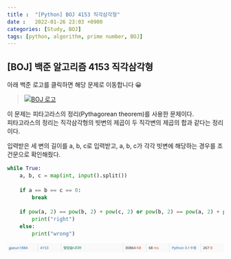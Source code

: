 ```yaml
---
title :  "[Python] BOJ 4153 직각삼각형"
date :   2022-01-26 23:03 +0900
categories: [Study, BOJ]
tags: [python, algorithm, prime number, BOJ]
---
```


## [BOJ] 백준 알고리즘 4153 직각삼각형
아래 백준 로고를 클릭하면 해당 문제로 이동합니다 😀  
> [![BOJ 로고](https://d2gd6pc034wcta.cloudfront.net/images/logo@2x.png)](https://www.acmicpc.net/problem/4153)  



이 문제는 피타고라스의 정리(Pythagorean theorem)를 사용한 문제이다.  
피타고라스의 정리는 직각삼각형의 빗변의 제곱이 두 직각변의 제곱의 합과 같다는 정리이다.  



입력받은 세 변의 길이를 a, b, c로 입력받고, a, b, c가 각각 빗변에 해당하는 경우를 조건문으로 확인해줬다.  

```python
while True:
    a, b, c = map(int, input().split())

    if a == b == c == 0:
        break

    if pow(a, 2) == pow(b, 2) + pow(c, 2) or pow(b, 2) == pow(a, 2) + pow(c, 2) or pow(c, 2) == pow(a, 2) + pow(b, 2):
        print("right")
    else:
        print("wrong")
```

![4153맞았습니다](/assets/img/BOJ/BOJ4153_correct.png)